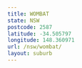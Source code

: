 ```yaml
---
title: WOMBAT
state: NSW
postcode: 2587
latitude: -34.505797
longitude: 148.360971
url: /nsw/wombat/
layout: suburb
---
```

